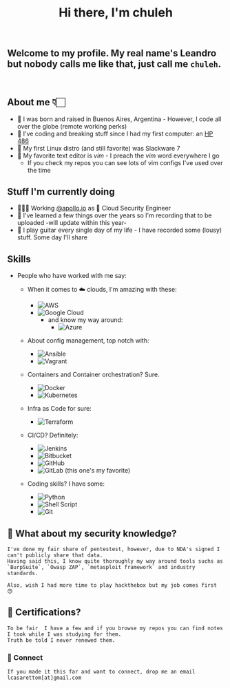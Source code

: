 <h1 align="center"> Hi there, I'm chuleh </h1>

</br>

## Welcome to my profile. My real name's Leandro but nobody calls me like that, just call me `chuleh`.

</br>

## <b> About me </b> 👇🏻

- 📍 I was born and raised in Buenos Aires, Argentina - However, I code all over the globe (remote working perks)
- 🧾 I've coding and breaking stuff since I had my first computer: an <u>HP 486</u>
- 🐧 My first Linux distro (and still favorite) was Slackware 7
- 📝 My favorite text editor is *vim* - I preach the *vim* word everywhere I go
  - If you check my repos you can see lots of vim configs I've used over the time

## <b>Stuff I'm currently doing</b>

- 🧑🏻‍💻 Working [@apollo.io](https://apollo.io) as 🔐 Cloud Security Engineer
- 🎥 I've learned a few things over the years so I'm recording that to be uploaded -will update within this year-
- 🎸 I play guitar every single day of my life - I have recorded some (lousy) stuff. Some day I'll share

## <b>Skills</b>
- People who have worked with me say:
    - When it comes to ☁️ clouds, I'm amazing with these:
      - ![AWS](https://img.shields.io/badge/AWS-%23FF9900.svg?style=for-the-badge&logo=amazon-aws&logoColor=white)
      - ![Google Cloud](https://img.shields.io/badge/GoogleCloud-%234285F4.svg?style=for-the-badge&logo=google-cloud&logoColor=white)
        - and know my way around:
          - ![Azure](https://img.shields.io/badge/azure-%230072C6.svg?style=for-the-badge&logo=microsoftazure&logoColor=white)

    - About config management, top notch with:
      - ![Ansible](https://img.shields.io/badge/ansible-%231A1918.svg?style=for-the-badge&logo=ansible&logoColor=white)
      - ![Vagrant](https://img.shields.io/badge/vagrant-%231563FF.svg?style=for-the-badge&logo=vagrant&logoColor=white)
    - Containers and Container orchestration? Sure.
      - ![Docker](https://img.shields.io/badge/docker-%230db7ed.svg?style=for-the-badge&logo=docker&logoColor=white)
      - ![Kubernetes](https://img.shields.io/badge/kubernetes-%23326ce5.svg?style=for-the-badge&logo=kubernetes&logoColor=white)

    - Infra as Code for sure:
      - ![Terraform](https://img.shields.io/badge/terraform-%235835CC.svg?style=for-the-badge&logo=terraform&logoColor=white)

    - CI/CD? Definitely:
      - ![Jenkins](https://img.shields.io/badge/jenkins-%232C5263.svg?style=for-the-badge&logo=jenkins&logoColor=white)
      - ![Bitbucket](https://img.shields.io/badge/bitbucket-%230047B3.svg?style=for-the-badge&logo=bitbucket&logoColor=white)
      - ![GitHub](https://img.shields.io/badge/github-%23121011.svg?style=for-the-badge&logo=github&logoColor=white)
      - ![GitLab](https://img.shields.io/badge/gitlab-%23181717.svg?style=for-the-badge&logo=gitlab&logoColor=white) (this one's my favorite)

    - Coding skills? I have some:
      - ![Python](https://img.shields.io/badge/python-3670A0?style=for-the-badge&logo=python&logoColor=ffdd54)
      - ![Shell Script](https://img.shields.io/badge/shell_script-%23121011.svg?style=for-the-badge&logo=gnu-bash&logoColor=white)
      - ![Git](https://img.shields.io/badge/git-%23F05033.svg?style=for-the-badge&logo=git&logoColor=white)

## <b> 🔐 What about my security knowledge? </b>
    I've done my fair share of pentestest, however, due to NDA's signed I can't publicly share that data.
    Having said this, I know quite thoroughly my way around tools suchs as `BurpSuite`, `Owasp ZAP`, `metasploit framework` and industry standards.

    Also, wish I had more time to play hackthebox but my job comes first 😓

## <b> 📖 Certifications? </b>
    To be fair  I have a few and if you browse my repos you can find notes I took while I was studying for them.
    Truth be told I never renewed them.

### <b> 📧 Connect </b>
    If you made it this far and want to connect, drop me an email lcasarettom[at]gmail.com
